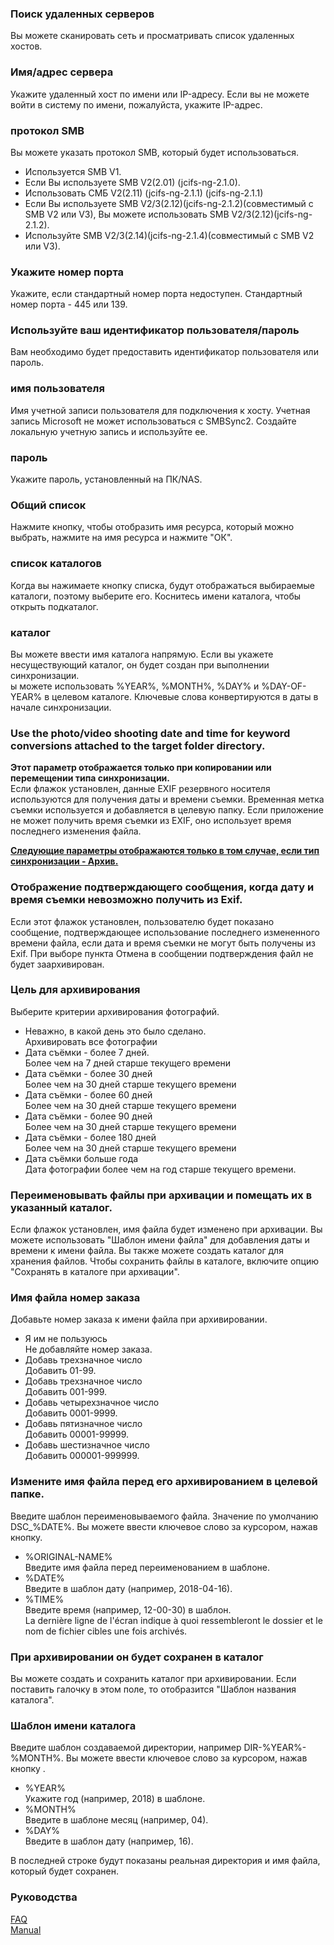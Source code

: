 ### Поиск удаленных серверов  
Вы можете сканировать сеть и просматривать список удаленных хостов.   

### Имя/адрес сервера  
Укажите удаленный хост по имени или IP-адресу. Если вы не можете войти в систему по имени, пожалуйста, укажите IP-адрес.   

### протокол SMB  
Вы можете указать протокол SMB, который будет использоваться.  

- Используется SMB V1.  
- Если Вы используете SMB V2(2.01) (jcifs-ng-2.1.0).  
- Использовать СМБ V2(2.11) (jcifs-ng-2.1.1) (jcifs-ng-2.1.1)  
- Если Вы используете SMB V2/3(2.12)(jcifs-ng-2.1.2)(совместимый с SMB V2 или V3), Вы можете использовать SMB V2/3(2.12)(jcifs-ng-2.1.2).  
- Используйте SMB V2/3(2.14)(jcifs-ng-2.1.4)(совместимый с SMB V2 или V3).   

### Укажите номер порта  
Укажите, если стандартный номер порта недоступен. Стандартный номер порта - 445 или 139.   

### Используйте ваш идентификатор пользователя/пароль  
Вам необходимо будет предоставить идентификатор пользователя или пароль.   

### имя пользователя  
Имя учетной записи пользователя для подключения к хосту. Учетная запись Microsoft не может использоваться с SMBSync2. Создайте локальную учетную запись и используйте ее.  

### пароль  
Укажите пароль, установленный на ПК/NAS.   

### Общий список  
Нажмите кнопку, чтобы отобразить имя ресурса, который можно выбрать, нажмите на имя ресурса и нажмите "ОК".   

### список каталогов  
Когда вы нажимаете кнопку списка, будут отображаться выбираемые каталоги, поэтому выберите его. Коснитесь имени каталога, чтобы открыть подкаталог.  

### каталог  
Вы можете ввести имя каталога напрямую. Если вы укажете несуществующий каталог, он будет создан при выполнении синхронизации.  
ы можете использовать %YEAR%, %MONTH%, %DAY% и %DAY-OF-YEAR% в целевом каталоге. Ключевые слова конвертируются в даты в начале синхронизации.  

### Use the photo/video shooting date and time for keyword conversions attached to the target folder directory.  

**Этот параметр отображается только при копировании или перемещении типа синхронизации.**  
Если флажок установлен, данные EXIF резервного носителя используются для получения даты и времени съемки. Временная метка съемки используется и добавляется в целевую папку. Если приложение не может получить время съемки из EXIF, оно использует время последнего изменения файла.  

**<u>Следующие параметры отображаются только в том случае, если тип синхронизации - Архив.</u>**  

### Отображение подтверждающего сообщения, когда дату и время съемки невозможно получить из Exif.  

Если этот флажок установлен, пользователю будет показано сообщение, подтверждающее использование последнего измененного времени файла, если дата и время съемки не могут быть получены из Exif. При выборе пункта Отмена в сообщении подтверждения файл не будет заархивирован.   

### Цель для архивирования  

Выберите критерии архивирования фотографий.  

- Неважно, в какой день это было сделано.  
Архивировать все фотографии  
- Дата съёмки - более 7 дней.   
Более чем на 7 дней старше текущего времени  
- Дата съёмки - более 30 дней  
Более чем на 30 дней старше текущего времени  
- Дата съёмки - более 60 дней  
Более чем на 30 дней старше текущего времени  
- Дата съёмки - более 90 дней  
Более чем на 30 дней старше текущего времени  
- Дата съёмки - более 180 дней  
Более чем на 30 дней старше текущего времени  
- Дата съёмки больше года  
Дата фотографии более чем на год старше текущего времени.   

### Переименовывать файлы при архивации и помещать их в указанный каталог.  

Если флажок установлен, имя файла будет изменено при архивации. Вы можете использовать "Шаблон имени файла" для добавления даты и времени к имени файла. Вы также можете создать каталог для хранения файлов. Чтобы сохранить файлы в каталоге, включите опцию "Сохранять в каталоге при архивации".   

### Имя файла номер заказа  

Добавьте номер заказа к имени файла при архивировании.  

- Я им не пользуюсь  
Не добавляйте номер заказа.  
- Добавь трехзначное число  
Добавить 01-99.  
- Добавь трехзначное число  
Добавить 001-999.  
- Добавь четырехзначное число  
Добавить 0001-9999.  
- Добавь пятизначное число  
Добавить 00001-99999.  
- Добавь шестизначное число  
Добавить 000001-999999.   

### Измените имя файла перед его архивированием в целевой папке.   

Введите шаблон переименовываемого файла. Значение по умолчанию DSC_%DATE%. Вы можете ввести ключевое слово за курсором, нажав кнопку.  

- %ORIGINAL-NAME%  
Введите имя файла перед переименованием в шаблоне.  
- %DATE%  
Введите в шаблон дату (например, 2018-04-16).  
- %TIME%  
Введите время (например, 12-00-30) в шаблон.  
 La dernière ligne de l'écran indique à quoi ressembleront le dossier et le nom de fichier cibles une fois archivés.  

### При архивировании он будет сохранен в каталог  

Вы можете создать и сохранить каталог при архивировании. Если поставить галочку в этом поле, то отобразится "Шаблон названия каталога".   

### Шаблон имени каталога  

Введите шаблон создаваемой директории, например DIR-%YEAR%-%MONTH%. Вы можете ввести ключевое слово за курсором, нажав кнопку .  

- %YEAR%  
Укажите год (например, 2018) в шаблоне.  
- %MONTH%  
Введите в шаблоне месяц (например, 04).  
- %DAY%  
Введите в шаблон дату (например, 16).  

В последней строке будут показаны реальная директория и имя файла, который будет сохранен.  

### Руководства  
[FAQ](https://sentaroh.github.io/Documents/SMBSync2/SMBSync2_FAQ_EN.htm)  
[Manual](https://sentaroh.github.io/Documents/SMBSync2/SMBSync2_Desc_EN.htm)   

